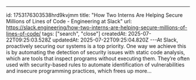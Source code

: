 ---
id: 1753176303538hrd9kvjmm
title: "How Two Interns Are Helping Secure Millions of Lines of Code - Engineering at Slack"
url: https://slack.engineering/how-two-interns-are-helping-secure-millions-of-lines-of-code/
tags: ["search", "close"]
createdAt: 2025-07-22T09:25:03.528Z
updatedAt: 2025-07-22T09:25:04.820Z
---At Slack, proactively securing our systems is a top priority. One way we achieve this is by automating the detection of security issues with static code analysis, which are tools that inspect programs without executing them. They’re often used with security-based rules to automate identification of vulnerabilities and insecure programming practices, which frees up more…
